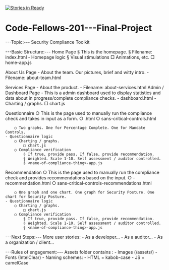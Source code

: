 [![Stories in Ready](https://badge.waffle.io/mevans72/to-be-renamed-repo.png?label=ready&title=Ready)](https://waffle.io/mevans72/to-be-renamed-repo)
# Code-Fellows-201---Final-Project


---Topic:---
Security Compliance Toolkit

---Basic Structure:---
Home Page
		§ This is the homepage.
		§ Filename:   index.html
	- Homepage logic
		§ Visual stimulations
			□ Animations, etc.
			□ home-app.js

About Us Page
	- About the team. Our pictures, brief and witty intro.
	- Filename:   about-team.html

Services Page
	- About the product.
	- Filename:   about-services.html
Admin / Dashboard Page
	- This is a admin dashboard used to display statistics and data about in progress/complete compliance checks.
	- dashboard.html
	- Charting / graphs.
		□ chart.js

Questionnaire
		○ This is the page used to manually run the compliance check and takes in input as a form.
		○ <name-of-compliance-thing>.html
		○ sans-critical-controls.html

		○ Two graphs. One for Percentage Complete. One for Mandate Controls.
	- Questionnaire logic
		○ Charting / graphs.
			□ chart.js
		○ Compliance verification
			§ If true, provide pass. If false, provide recommendation.
			§ Weighted. Scale 1-10. Self assessment / auditor controlled.
			§ <name-of-compliance-thing>-app.js

Recommendation
		○ This is the page used to manually run the compliance check and provides recommendations based on the input.
		○ <name-of-compliance-thing>-recommendation.html
		○ sans-critical-controls-recommendations.html

		○ One graph and one chart. One graph for Security Posture. One chart for Security Posture.
	- Questionnaire logic
		○ Charting / graphs.
			□ chart.js
		○ Compliance verification
			§ If true, provide pass. If false, provide recommendation.
			§ Weighted. Scale 1-10. Self assessment / auditor controlled.
			§ <name-of-compliance-thing>-app.js


---Next Steps:---
More user stories:
	- As a developer…
	- As a auditor…
	- As a organization / client…


---Rules of engagement:---
Assets folder contains :
	- Images (/assets/)
	- Fonts (IntelClear)
	- Naming schemes:
			- HTML = kabob-case
			- JS = camelCase
